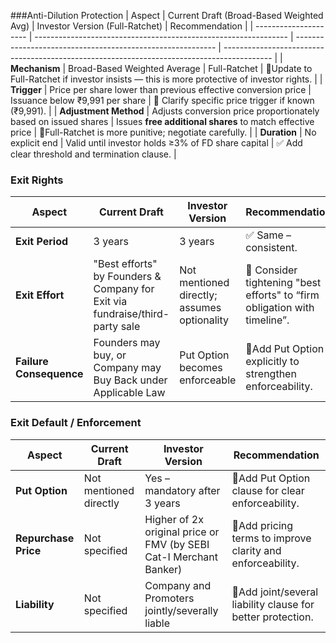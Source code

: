 ###Anti-Dilution Protection
| Aspect                | Current Draft (Broad-Based Weighted Avg)                        | Investor Version (Full-Ratchet)                            | Recommendation                                                                             |
| --------------------- | --------------------------------------------------------------- | ---------------------------------------------------------- | ------------------------------------------------------------------------------------------ |
| **Mechanism**         | Broad-Based Weighted Average                                    | Full-Ratchet                                               | 🔺Update to Full-Ratchet if investor insists — this is more protective of investor rights. |
| **Trigger**           | Price per share lower than previous effective conversion price  | Issuance below ₹9,991 per share                            | 🔄 Clarify specific price trigger if known (₹9,991).                                       |
| **Adjustment Method** | Adjusts conversion price proportionately based on issued shares | Issues **free additional shares** to match effective price | 🔺Full-Ratchet is more punitive; negotiate carefully.                                      |
| **Duration**          | No explicit end                                                 | Valid until investor holds ≥3% of FD share capital         | ✅ Add clear threshold and termination clause.                                              |
### Exit Rights
| Aspect                  | Current Draft                                                                | Investor Version                            | Recommendation                                                            |
| ----------------------- | ---------------------------------------------------------------------------- | ------------------------------------------- | ------------------------------------------------------------------------- |
| **Exit Period**         | 3 years                                                                      | 3 years                                     | ✅ Same – consistent.                                                      |
| **Exit Effort**         | "Best efforts" by Founders & Company for Exit via fundraise/third-party sale | Not mentioned directly; assumes optionality | 🔄 Consider tightening "best efforts" to “firm obligation with timeline”. |
| **Failure Consequence** | Founders may buy, or Company may Buy Back under Applicable Law               | Put Option becomes enforceable              | 🔺Add Put Option explicitly to strengthen enforceability.                 |
### Exit Default / Enforcement
| Aspect               | Current Draft          | Investor Version                                                   | Recommendation                                              |
| -------------------- | ---------------------- | ------------------------------------------------------------------ | ----------------------------------------------------------- |
| **Put Option**       | Not mentioned directly | Yes – mandatory after 3 years                                      | 🔺Add Put Option clause for clear enforceability.           |
| **Repurchase Price** | Not specified          | Higher of 2x original price or FMV (by SEBI Cat-I Merchant Banker) | 🔺Add pricing terms to improve clarity and enforceability.  |
| **Liability**        | Not specified          | Company and Promoters jointly/severally liable                     | 🔺Add joint/several liability clause for better protection. |
